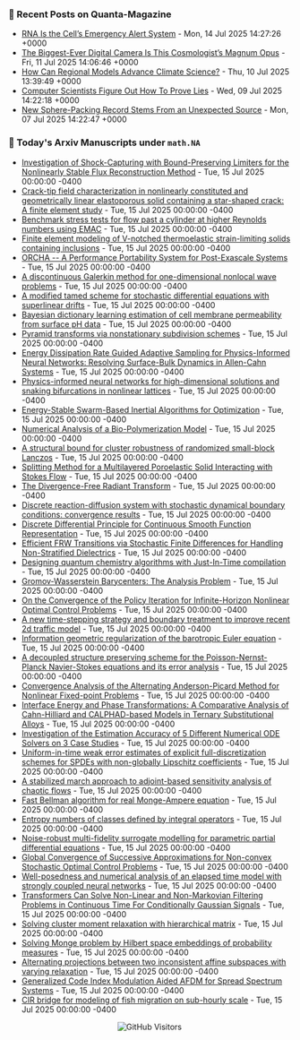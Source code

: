 ### 📝 Recent Posts on Quanta-Magazine
<!-- quanta starts -->
* <a href="https://www.quantamagazine.org/rna-is-the-cells-emergency-alert-system-20250714/">RNA Is the Cell’s Emergency Alert System</a> - Mon, 14 Jul 2025 14:27:26 +0000
* <a href="https://www.quantamagazine.org/the-biggest-ever-digital-camera-is-this-cosmologists-magnum-opus-20250711/">The Biggest-Ever Digital Camera Is This Cosmologist’s Magnum Opus</a> - Fri, 11 Jul 2025 14:06:46 +0000
* <a href="https://www.quantamagazine.org/how-can-regional-models-advance-climate-science-20250710/">How Can Regional Models Advance Climate Science?</a> - Thu, 10 Jul 2025 13:39:49 +0000
* <a href="https://www.quantamagazine.org/computer-scientists-figure-out-how-to-prove-lies-20250709/">Computer Scientists Figure Out How To Prove Lies</a> - Wed, 09 Jul 2025 14:22:18 +0000
* <a href="https://www.quantamagazine.org/new-sphere-packing-record-stems-from-an-unexpected-source-20250707/">New Sphere-Packing Record Stems From an Unexpected Source</a> - Mon, 07 Jul 2025 14:22:47 +0000
<!-- quanta ends -->


### 📝 Today's Arxiv Manuscripts under ``math.NA``
<!-- arxiv-math-na starts -->
* <a href="https://arxiv.org/abs/2507.09131">Investigation of Shock-Capturing with Bound-Preserving Limiters for the Nonlinearly Stable Flux Reconstruction Method</a> - Tue, 15 Jul 2025 00:00:00 -0400
* <a href="https://arxiv.org/abs/2507.09263">Crack-tip field characterization in nonlinearly constituted and geometrically linear elastoporous solid containing a star-shaped crack: A finite element study</a> - Tue, 15 Jul 2025 00:00:00 -0400
* <a href="https://arxiv.org/abs/2507.09274">Benchmark stress tests for flow past a cylinder at higher Reynolds numbers using EMAC</a> - Tue, 15 Jul 2025 00:00:00 -0400
* <a href="https://arxiv.org/abs/2507.09300">Finite element modeling of V-notched thermoelastic strain-limiting solids containing inclusions</a> - Tue, 15 Jul 2025 00:00:00 -0400
* <a href="https://arxiv.org/abs/2507.09337">ORCHA -- A Performance Portability System for Post-Exascale Systems</a> - Tue, 15 Jul 2025 00:00:00 -0400
* <a href="https://arxiv.org/abs/2507.09401">A discontinuous Galerkin method for one-dimensional nonlocal wave problems</a> - Tue, 15 Jul 2025 00:00:00 -0400
* <a href="https://arxiv.org/abs/2507.09475">A modified tamed scheme for stochastic differential equations with superlinear drifts</a> - Tue, 15 Jul 2025 00:00:00 -0400
* <a href="https://arxiv.org/abs/2507.09651">Bayesian dictionary learning estimation of cell membrane permeability from surface pH data</a> - Tue, 15 Jul 2025 00:00:00 -0400
* <a href="https://arxiv.org/abs/2507.09668">Pyramid transforms via nonstationary subdivision schemes</a> - Tue, 15 Jul 2025 00:00:00 -0400
* <a href="https://arxiv.org/abs/2507.09757">Energy Dissipation Rate Guided Adaptive Sampling for Physics-Informed Neural Networks: Resolving Surface-Bulk Dynamics in Allen-Cahn Systems</a> - Tue, 15 Jul 2025 00:00:00 -0400
* <a href="https://arxiv.org/abs/2507.09782">Physics-informed neural networks for high-dimensional solutions and snaking bifurcations in nonlinear lattices</a> - Tue, 15 Jul 2025 00:00:00 -0400
* <a href="https://arxiv.org/abs/2507.09909">Energy-Stable Swarm-Based Inertial Algorithms for Optimization</a> - Tue, 15 Jul 2025 00:00:00 -0400
* <a href="https://arxiv.org/abs/2507.09921">Numerical Analysis of a Bio-Polymerization Model</a> - Tue, 15 Jul 2025 00:00:00 -0400
* <a href="https://arxiv.org/abs/2507.10144">A structural bound for cluster robustness of randomized small-block Lanczos</a> - Tue, 15 Jul 2025 00:00:00 -0400
* <a href="https://arxiv.org/abs/2507.10538">Splitting Method for a Multilayered Poroelastic Solid Interacting with Stokes Flow</a> - Tue, 15 Jul 2025 00:00:00 -0400
* <a href="https://arxiv.org/abs/2507.08812">The Divergence-Free Radiant Transform</a> - Tue, 15 Jul 2025 00:00:00 -0400
* <a href="https://arxiv.org/abs/2507.09278">Discrete reaction-diffusion system with stochastic dynamical boundary conditions: convergence results</a> - Tue, 15 Jul 2025 00:00:00 -0400
* <a href="https://arxiv.org/abs/2507.09480">Discrete Differential Principle for Continuous Smooth Function Representation</a> - Tue, 15 Jul 2025 00:00:00 -0400
* <a href="https://arxiv.org/abs/2507.09730">Efficient FRW Transitions via Stochastic Finite Differences for Handling Non-Stratified Dielectrics</a> - Tue, 15 Jul 2025 00:00:00 -0400
* <a href="https://arxiv.org/abs/2507.09772">Designing quantum chemistry algorithms with Just-In-Time compilation</a> - Tue, 15 Jul 2025 00:00:00 -0400
* <a href="https://arxiv.org/abs/2507.09865">Gromov-Wasserstein Barycenters: The Analysis Problem</a> - Tue, 15 Jul 2025 00:00:00 -0400
* <a href="https://arxiv.org/abs/2507.09994">On the Convergence of the Policy Iteration for Infinite-Horizon Nonlinear Optimal Control Problems</a> - Tue, 15 Jul 2025 00:00:00 -0400
* <a href="https://arxiv.org/abs/2507.10205">A new time-stepping strategy and boundary treatment to improve recent 2d traffic model</a> - Tue, 15 Jul 2025 00:00:00 -0400
* <a href="https://arxiv.org/abs/2308.14127">Information geometric regularization of the barotropic Euler equation</a> - Tue, 15 Jul 2025 00:00:00 -0400
* <a href="https://arxiv.org/abs/2311.17349">A decoupled structure preserving scheme for the Poisson-Nernst-Planck Navier-Stokes equations and its error analysis</a> - Tue, 15 Jul 2025 00:00:00 -0400
* <a href="https://arxiv.org/abs/2407.10472">Convergence Analysis of the Alternating Anderson-Picard Method for Nonlinear Fixed-point Problems</a> - Tue, 15 Jul 2025 00:00:00 -0400
* <a href="https://arxiv.org/abs/2411.16430">Interface Energy and Phase Transformations: A Comparative Analysis of Cahn-Hilliard and CALPHAD-based Models in Ternary Substitutional Alloys</a> - Tue, 15 Jul 2025 00:00:00 -0400
* <a href="https://arxiv.org/abs/2502.10289">Investigation of the Estimation Accuracy of 5 Different Numerical ODE Solvers on 3 Case Studies</a> - Tue, 15 Jul 2025 00:00:00 -0400
* <a href="https://arxiv.org/abs/2504.21364">Uniform-in-time weak error estimates of explicit full-discretization schemes for SPDEs with non-globally Lipschitz coefficients</a> - Tue, 15 Jul 2025 00:00:00 -0400
* <a href="https://arxiv.org/abs/2505.00838">A stabilized march approach to adjoint-based sensitivity analysis of chaotic flows</a> - Tue, 15 Jul 2025 00:00:00 -0400
* <a href="https://arxiv.org/abs/2505.04370">Fast Bellman algorithm for real Monge-Ampere equation</a> - Tue, 15 Jul 2025 00:00:00 -0400
* <a href="https://arxiv.org/abs/2505.08572">Entropy numbers of classes defined by integral operators</a> - Tue, 15 Jul 2025 00:00:00 -0400
* <a href="https://arxiv.org/abs/2507.03691">Noise-robust multi-fidelity surrogate modelling for parametric partial differential equations</a> - Tue, 15 Jul 2025 00:00:00 -0400
* <a href="https://arxiv.org/abs/2207.01876">Global Convergence of Successive Approximations for Non-convex Stochastic Optimal Control Problems</a> - Tue, 15 Jul 2025 00:00:00 -0400
* <a href="https://arxiv.org/abs/2310.02068">Well-posedness and numerical analysis of an elapsed time model with strongly coupled neural networks</a> - Tue, 15 Jul 2025 00:00:00 -0400
* <a href="https://arxiv.org/abs/2310.19603">Transformers Can Solve Non-Linear and Non-Markovian Filtering Problems in Continuous Time For Conditionally Gaussian Signals</a> - Tue, 15 Jul 2025 00:00:00 -0400
* <a href="https://arxiv.org/abs/2408.00235">Solving cluster moment relaxation with hierarchical matrix</a> - Tue, 15 Jul 2025 00:00:00 -0400
* <a href="https://arxiv.org/abs/2412.03478">Solving Monge problem by Hilbert space embeddings of probability measures</a> - Tue, 15 Jul 2025 00:00:00 -0400
* <a href="https://arxiv.org/abs/2505.03982">Alternating projections between two inconsistent affine subspaces with varying relaxation</a> - Tue, 15 Jul 2025 00:00:00 -0400
* <a href="https://arxiv.org/abs/2505.09394">Generalized Code Index Modulation Aided AFDM for Spread Spectrum Systems</a> - Tue, 15 Jul 2025 00:00:00 -0400
* <a href="https://arxiv.org/abs/2506.07094">CIR bridge for modeling of fish migration on sub-hourly scale</a> - Tue, 15 Jul 2025 00:00:00 -0400
<!-- arxiv-math-na ends -->

<div align="center">
  
![GitHub Visitors](https://api.visitorbadge.io/api/visitors?path=https%3A%2F%2Fgithub.com%2Flowrank&label=profile%20views&labelColor=%231e1e2e&countColor=%23cba6f7)



</div>
